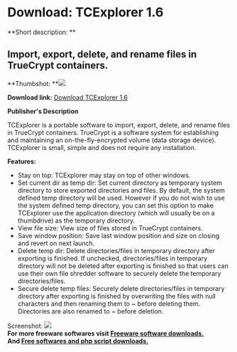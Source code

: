 # Download: TCExplorer 1.6

**Short description: **

## Import, export, delete, and rename files in TrueCrypt containers.

  
**Thumbshot: **![](http://www.freewarefiles.com/screenshot/tcexp14_md.jpg)   
  
**Download link:** [Download TCExplorer 1.6](http://freesoftwares.boysofts.com/TCExplorer_program_33434.html)  
  

**Publisher's Description**  
  

TCExplorer is a portable software to import, export, delete, and rename files
in TrueCrypt containers. TrueCrypt is a software system for establishing and
maintaining an on-the-fly-encrypted volume (data storage device). TCExplorer
is small, simple and does not require any installation.

**Features:**

  * Stay on top: TCExplorer may stay on top of other windows. 
  * Set current dir as temp dir: Set current directory as temporary system directory to store exported directories and files. By default, the system defined temp directory will be used. However if you do not wish to use the system defined temp directory, you can set this option to make TCExplorer use the application directory (which will usually be on a thumbdrive) as the temporary directory. 
  * View file size: View size of files stored in TrueCrypt containers. 
  * Save window position: Save last window position and size on closing and revert on next launch. 
  * Delete temp dir: Delete directories/files in temporary directory after exporting is finished. If unchecked, directories/files in temporary directory will not be deleted after exporting is finished so that users can use their own file shredder software to securely delete the temporary directories/files. 
  * Secure delete temp files: Securely delete directories/files in temporary directory after exporting is finished by overwriting the files with null characters and then renaming them to ~ before deleting them. Directories are also renamed to ~ before deletion. 

  
  
Screenshot: ![](http://www.freewarefiles.com/screenshot/tcexp14.jpg)  
**For more freeware softwares visit [Freeware software downloads.](http://freesoftwares.boysofts.com/)**   
**And [Free softwares and php script downloads.](http://www.boysofts.com/)**

